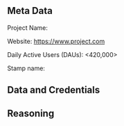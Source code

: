 <!--
Instructions:

Hello! Thank you for taking the time to propose a stamp for the Passport app.
We're excited to work with you on reviewing your stamp. Please fill out the
following information. Failure to do so will result in delays reviewing your
stamp or we may reject your proposal entirely.

You'll find a series of questions and fields below containing information we
need from you to properly review your stamp. Any text surrounded by angle
brackets (<>) should be replaced with the appropriate information about your
project. Headings should be followed by a few sentences that answer the question
or explain the topic.

When you finish, please fill out this Google form: https://forms.gle/29aqP3shRivRR6Bo6

-->
# <Stamp Provider>
<!--
Replace this comment with a brief (1-3 sentences) paragraph explaining your
project.
-->

## Meta Data

Project Name: <project name>

Website: <https://www.project.com>

Daily Active Users (DAUs): <420,000>

Stamp name: <stamp name>

## Data and Credentials

<!--
For a stamp to be usefull, it should include a couple of credentials. For
each verifiable credential you issue as part of your stamp, please provide:

- the vc name (i.e. `gtcPosessionsGte#10`)
- the data point in your app that supports this VC (i.e. )
- difficulty to achieve (based on % of your users who qualify): <easy|medium|hard>

-->

## Reasoning

<!--
We're looking for data (and ultimately VCs) that can help us detect and prevent
bots. Please share a few sentences here that outline how the data provided by
your stamp will help us do that.
-->
